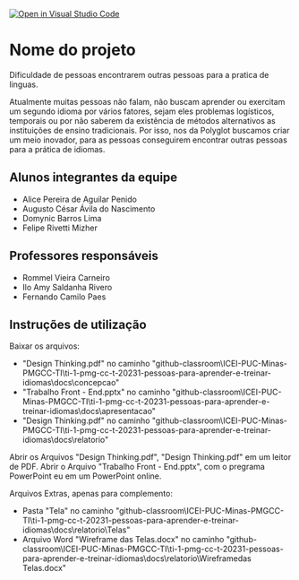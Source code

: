 [![Open in Visual Studio Code](https://classroom.github.com/assets/open-in-vscode-718a45dd9cf7e7f842a935f5ebbe5719a5e09af4491e668f4dbf3b35d5cca122.svg)](https://classroom.github.com/online_ide?assignment_repo_id=10875366&assignment_repo_type=AssignmentRepo)
# Nome do projeto
Dificuldade de pessoas encontrarem outras pessoas para a pratica de linguas.

Atualmente muitas pessoas não falam, não buscam aprender ou exercitam um segundo idioma por vários fatores, sejam eles problemas logísticos, temporais ou por não saberem da existência de métodos alternativos as instituições de ensino tradicionais.
Por isso, nos da Polyglot buscamos criar um meio inovador, para as pessoas conseguirem encontrar outras pessoas para a prática de idiomas.

## Alunos integrantes da equipe

* Alice Pereira de Aguilar Penido
* Augusto César Ávila do Nascimento
* Domynic Barros Lima
* Felipe Rivetti Mizher

## Professores responsáveis

* Rommel Vieira Carneiro
* Ilo Amy Saldanha Rivero
* Fernando Camilo Paes

## Instruções de utilização

Baixar os arquivos:

* "Design Thinking.pdf" no caminho "github-classroom\ICEI-PUC-Minas-PMGCC-TI\ti-1-pmg-cc-t-20231-pessoas-para-aprender-e-treinar-idiomas\docs\concepcao"
* "Trabalho Front - End.pptx" no caminho "github-classroom\ICEI-PUC-Minas-PMGCC-TI\ti-1-pmg-cc-t-20231-pessoas-para-aprender-e-treinar-idiomas\docs\apresentacao"
* "Design Thinking.pdf" no caminho "github-classroom\ICEI-PUC-Minas-PMGCC-TI\ti-1-pmg-cc-t-20231-pessoas-para-aprender-e-treinar-idiomas\docs\relatorio"

Abrir os Arquivos "Design Thinking.pdf", "Design Thinking.pdf" em um leitor de PDF.
Abrir o Arquivo "Trabalho Front - End.pptx", com o pregrama PowerPoint eu em um PowerPoint online.


Arquivos Extras, apenas para complemento:

* Pasta "Tela" no caminho "github-classroom\ICEI-PUC-Minas-PMGCC-TI\ti-1-pmg-cc-t-20231-pessoas-para-aprender-e-treinar-idiomas\docs\relatorio\Telas"
* Arquivo Word "Wireframe das Telas.docx" no caminho "github-classroom\ICEI-PUC-Minas-PMGCC-TI\ti-1-pmg-cc-t-20231-pessoas-para-aprender-e-treinar-idiomas\docs\relatorio\Wireframedas Telas.docx"  
